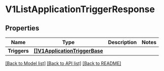 # V1ListApplicationTriggerResponse

## Properties

Name | Type | Description | Notes
------------ | ------------- | ------------- | -------------
**Triggers** | [**[]V1ApplicationTriggerBase**](V1ApplicationTriggerBase.md) |  | 

[[Back to Model list]](../README.md#documentation-for-models) [[Back to API list]](../README.md#documentation-for-api-endpoints) [[Back to README]](../README.md)


